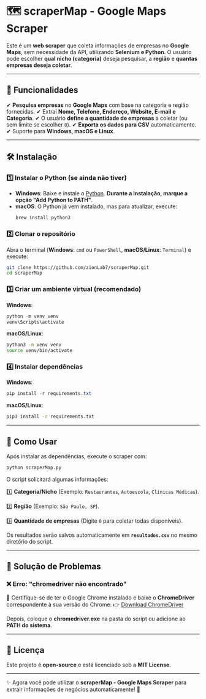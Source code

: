 # 🗺️ scraperMap - Google Maps Scraper

Este é um **web scraper** que coleta informações de empresas no **Google Maps**, sem necessidade da API, utilizando **Selenium e Python**. O usuário pode escolher **qual nicho (categoria)** deseja pesquisar, a **região** e **quantas empresas deseja coletar**.

---

## 🚀 Funcionalidades

✔ **Pesquisa empresas** no **Google Maps** com base na categoria e região fornecidas.
✔ Extrai **Nome, Telefone, Endereço, Website, E-mail e Categoria**.
✔ O usuário **define a quantidade de empresas** a coletar (ou sem limite se escolher `0`).
✔ **Exporta os dados para CSV** automaticamente.
✔ Suporte para **Windows, macOS e Linux**.

---

## 🛠️ Instalação

### 1️⃣ Instalar o Python (se ainda não tiver)

- **Windows**: Baixe e instale o [Python](https://www.python.org/downloads/). **Durante a instalação, marque a opção "Add Python to PATH"**.
- **macOS**: O Python já vem instalado, mas para atualizar, execute:
  ```bash
  brew install python3
  ```

### 2️⃣ Clonar o repositório

Abra o terminal (**Windows**: `cmd` ou `PowerShell`, **macOS/Linux**: `Terminal`) e execute:

```bash
git clone https://github.com/zionLab7/scraperMap.git
cd scraperMap
```

### 3️⃣ Criar um ambiente virtual (recomendado)

**Windows**:
```powershell
python -m venv venv
venv\Scripts\activate
```

**macOS/Linux**:
```bash
python3 -m venv venv
source venv/bin/activate
```

### 4️⃣ Instalar dependências

**Windows**:
```powershell
pip install -r requirements.txt
```

**macOS/Linux**:
```bash
pip3 install -r requirements.txt
```

---

## 🏃 Como Usar

Após instalar as dependências, execute o scraper com:
```bash
python scraperMap.py
```

O script solicitará algumas informações:

1️⃣ **Categoria/Nicho** (Exemplo: `Restaurantes`, `Autoescola`, `Clínicas Médicas`).

2️⃣ **Região** (Exemplo: `São Paulo, SP`).

3️⃣ **Quantidade de empresas** (Digite `0` para coletar todas disponíveis).

Os resultados serão salvos automaticamente em **`resultados.csv`** no mesmo diretório do script.

---

## 🛑 Solução de Problemas

### ❌ Erro: "chromedriver não encontrado"

🔹 Certifique-se de ter o Google Chrome instalado e baixe o **ChromeDriver** correspondente à sua versão do Chrome:
👉 [Download ChromeDriver](https://chromedriver.chromium.org/downloads)

Depois, coloque o **chromedriver.exe** na pasta do script ou adicione ao **PATH do sistema**.

---

## 📜 Licença

Este projeto é **open-source** e está licenciado sob a **MIT License**.

---

✨ Agora você pode utilizar o **scraperMap - Google Maps Scraper** para extrair informações de negócios automaticamente! 🚀
